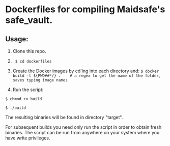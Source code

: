 Dockerfiles for compiling Maidsafe's safe_vault.
================================================

Usage:
------

1. Clone this repo.

2. ``` $ cd dockerfiles```

3. Create the Docker images by cd'ing into each directory and:
```$ docker build -t ${PWD##*/} .    # a regex to get the name of the folder, saves typing image names```

4. Run the script:
```
$ chmod +x build

$ ./build
```

The resulting binaries will be found in directory "target".

For subsequent builds you need only run the script in order to obtain fresh binaries. The script can be run from anywhere on your system where you have write privileges.
